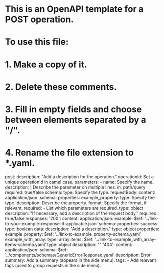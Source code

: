 # This is an OpenAPI template for a POST operation.
# To use this file:
#  1. Make a copy of it.
#  2. Delete these comments.
#  3. Fill in empty fields and choose between elements separated by a "/".
#  4. Rename the file extension to *.yaml.
post:
  description: "Add a description for the operation."
  operationId: Set a unique operationId in camel case.
  parameters:
    - name: Specify the name.
      description: | 
        Describe the parameter on multiple lines.
      in: path/query
      required: true/false
      schema:
        type: Specify the type.
  requestBody:
    content:
      application/json:
        schema:
          properties:
            example_property:
              type: Specify the type.
              description: Describe the property.
              format: Specify the format, if relevant.
          required:
            - List which parameters are required.
          type: object
    description: "If necessary, add a description of the request body."
    required: true/false
  responses:
    '200':
      content:
        application/json:
          example:
            $ref: '../link-to-your-example-response-if-applicable.json'
          schema:
            properties:
              success:
                type: boolean
              data: 
                description: "Add a description."
                type: object
                properties:
                  example_property:
                    $ref: '../link-to-example_property-schema.yaml'
                  example_with_array:
                    type: array
                    items:
                      $ref: '../link-to-example_with_array-items-schema.yaml'
            type: object
      description: ""
    '404':
      content:
        application/json:
          schema:
            $ref: '../components/schemas/GenericErrorResponse.yaml'
      description: Error
  summary: Add a summary (appears in the side menu).
  tags:
    - Add relevant tags (used to group requests in the side menu).